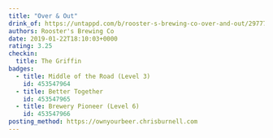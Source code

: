 ```yaml
---
title: "Over & Out"
drink_of: https://untappd.com/b/rooster-s-brewing-co-over-and-out/2977714
authors: Rooster's Brewing Co
date: 2019-01-22T18:10:03+0000
rating: 3.25
checkin:
  title: The Griffin
badges:
  - title: Middle of the Road (Level 3)
    id: 453547964
  - title: Better Together
    id: 453547965
  - title: Brewery Pioneer (Level 6)
    id: 453547966
posting_method: https://ownyourbeer.chrisburnell.com
---
```

